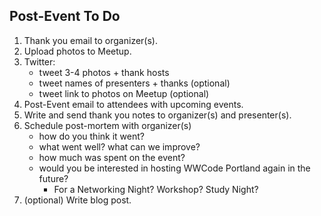## Post-Event To Do

1. Thank you email to organizer(s).
2. Upload photos to Meetup.
3. Twitter: 
    * tweet 3-4 photos + thank hosts
    * tweet names of presenters + thanks (optional)
    * tweet link to photos on Meetup (optional)
4. Post-Event email to attendees with upcoming events.  
5. Write and send thank you notes to organizer(s) and presenter(s).
7. Schedule post-mortem with organizer(s)
    * how do you think it went?
    * what went well? what can we improve?
    * how much was spent on the event?
    * would you be interested in hosting WWCode Portland again in the future? 
         * For a Networking Night? Workshop? Study Night?
6. (optional) Write blog post.
